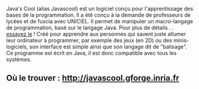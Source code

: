 Java's Cool (alias Javascool) est un logiciel conçu pour l'apprentissage des bases de la programmation. Il a été conçu à la demande de professeurs de lycées et de fuscia avec UNICIEL. Il permet de manipuler un macro-langage de programmation, basé sur le langage Java. Pour plus de détails . . [essayez le](http://javascool.gforge.inria.fr) !
Créé pour apprendre aux personnes qui savent juste allumer leur ordinateur à programmer, par exemple des jeux (en 2D) ou des minis-logiciels, son interface est simple ainsi que son langage dit de "balisage".
Ce programme est écrit en Java, il est donc compatible avec tous les systèmes.
## Où le trouver : http://javascool.gforge.inria.fr ##
